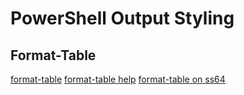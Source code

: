 # PowerShell Output Styling


## Format-Table

[format-table](https://blogs.technet.microsoft.com/csps/2011/03/21/powershell-overview-format-table-vs-select-object/)
[format-table help](https://technet.microsoft.com/en-us/library/hh849892.aspx)
[format-table on ss64](http://ss64.com/ps/format-table.html)